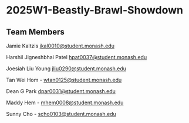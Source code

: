 # 2025W1-Beastly-Brawl-Showdown

## Team Members
Jamie Kaltzis jkal0010@student.monash.edu

Harshil Jigneshbhai Patel hpat0037@student.monash.edu

Joesiah Liu Young jliu0290@student.monash.edu 

Tan Wei Hom - wtan0125@student.monash.edu

Dean G Park dpar0031@student.monash.edu

Maddy Hem - mhem0008@student.monash.edu

Sunny Cho - scho0103@student.monash.edu